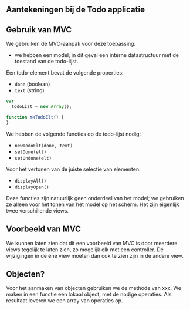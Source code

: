 ## Aantekeningen bij de Todo applicatie

## Gebruik van MVC

We gebruiken de MVC-aanpak voor deze toepassing:

* we hebben een model, in dit geval een interne datastructuur met de toestand van de todo-lijst.

Een todo-element bevat de volgende properties:

* `done` (boolean)
* `text` (string)


```js
var
  todoList = new Array();

function mkTodoElt() {
}

```

We hebben de volgende functies op de todo-lijst nodig:

* `newTodoElt(done, text)`
* `setDone(elt)`
* `setUndone(elt)`

Voor het vertonen van de juiste selectie van elementen:

* `displayAll()`
* `displayOpen()`

Deze functies zijn natuurlijk geen onderdeel van het model; we gebruiken ze alleen voor het tonen van het model op het scherm. Het zijn eigenlijk twee verschillende views.


## Voorbeeld van MVC

We kunnen laten zien dat dit een voorbeeld van MVC is door meerdere views tegelijk te laten zien, zo mogelijk elk met een controller. De wijzigingen in de ene view moeten dan ook te zien zijn in de andere view.

## Objecten?

Voor het aanmaken van objecten gebruiken we de methode van xxx. We maken in een functie een lokaal object, met de nodige operaties. Als resultaat leveren we een array van operaties op.
